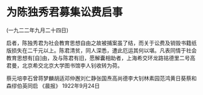 # 为陈独秀君募集讼费启事

(一九二二年九月二十四日)

启者，陈独秀君为社会教育思想自由之故被捕案虽了结，而关于讼费及销毁书籍纸版损失在二千元以上。陈君清贫，同人深悉，遭此厄运其何以堪。凡表同情于社会教育思想有[自]由，及与陈君有旧，愿解囊相助者，上海希交环龙路铭德里二号高君曼，北京希交北京大学图书馆李人钊收转为荷。

蔡元培李石曾蒋梦麟胡适邓仲邂刘仁静张国焘高尚德李大钊林素园范鸿黄日葵蔡和森缪伯英同启
《晨报》
1922年9月24日

